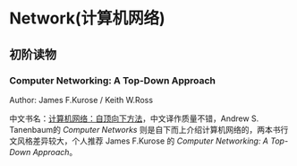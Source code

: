# Network(计算机网络)

## 初阶读物

### Computer Networking: A Top-Down Approach

Author: James F.Kurose / Keith W.Ross

中文书名：[计算机网络：自顶向下方法](http://book.douban.com/subject/1391207/)，中文译作质量不错，Andrew S. Tanenbaum的 *Computer Networks* 则是自下而上介绍计算机网络的，两本书行文风格差异较大，个人推荐 James F.Kurose 的 *Computer Networking: A Top-Down Approach*。
